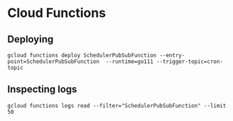 # Cloud Functions

## Deploying

```
gcloud functions deploy SchedulerPubSubFunction --entry-point=SchedulerPubSubFunction  --runtime=go111 --trigger-topic=cron-topic
```

## Inspecting logs

```
gcloud functions logs read --filter="SchedulerPubSubFunction" --limit 50
```
